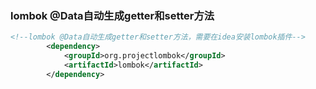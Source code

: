 ### lombok  @Data自动生成getter和setter方法
```xml
<!--lombok @Data自动生成getter和setter方法，需要在idea安装lombok插件-->
		<dependency>
			<groupId>org.projectlombok</groupId>
			<artifactId>lombok</artifactId>
		</dependency>
```

